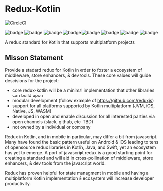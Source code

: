 # Redux-Kotlin

[![CircleCI](https://circleci.com/gh/reduxkotlin/redux-kotlin.svg?style=svg)](https://circleci.com/gh/reduxkotlin/redux-kotlin)

![badge][badge-android]
![badge][badge-native]
![badge][badge-js]
![badge][badge-jvm]
![badge][badge-linux]
![badge][badge-windows]
![badge][badge-mac]
![badge][badge-wasm]

A redux standard for Kotlin that supports multiplatform projects

## Misson Statement

Provide a stadard redux for Kotlin in order to foster a ecosystem of middleware, store enhancers, & dev tools.  These core values will guide descisions for the project:
* core redux-kotlin will be a minimal implementation that other libraries can build upon
* modular development (follow example of https://github.com/reduxjs)
* support for all platforms supported by Kotlin multiplatform (JVM, iOS, Native, JS, WASM)
* developed in open and enable discussion for all interested parties via open channels (slack, github, etc. TBD)
* not owned by a individual or company


Redux in Kotlin, and in mobile in particular, may differ a bit from javascript.  Many have found the basic pattern useful on Android & iOS leading to tens of opensource redux libraries in Kotlin, Java, and Swift, yet an ecosystem has yet to emerge.  A port of javascript redux is a good starting point for creating a standard and will aid in cross-pollination of middleware, store enhancers, & dev tools from the javascript world.  

Redux has proven helpful for state managment in mobile and having a multiplatform Kotlin implementation & ecosystem will increase developer productivity.

[badge-android]: http://img.shields.io/badge/platform-android-brightgreen.svg?style=flat
[badge-native]: http://img.shields.io/badge/platform-native-lightgrey.svg?style=flat	
[badge-native]: http://img.shields.io/badge/platform-native-lightgrey.svg?style=flat
[badge-js]: http://img.shields.io/badge/platform-js-yellow.svg?style=flat
[badge-js]: http://img.shields.io/badge/platform-js-yellow.svg?style=flat
[badge-jvm]: http://img.shields.io/badge/platform-jvm-orange.svg?style=flat
[badge-jvm]: http://img.shields.io/badge/platform-jvm-orange.svg?style=flat
[badge-linux]: http://img.shields.io/badge/platform-linux-important.svg?style=flat
[badge-linux]: http://img.shields.io/badge/platform-linux-important.svg?style=flat 
[badge-windows]: http://img.shields.io/badge/platform-windows-informational.svg?style=flat
[badge-windows]: http://img.shields.io/badge/platform-windows-informational.svg?style=flat
[badge-mac]: http://img.shields.io/badge/platform-macos-lightgrey.svg?style=flat
[badge-mac]: http://img.shields.io/badge/platform-macos-lightgrey.svg?style=flat
[badge-wasm]: https://img.shields.io/badge/platform-wasm-darkblue.svg?style=flat

